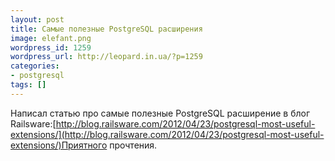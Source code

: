 ```yaml
---
layout: post
title: Самые полезные PostgreSQL расширения
image: elefant.png
wordpress_id: 1259
wordpress_url: http://leopard.in.ua/?p=1259
categories:
- postgresql
tags: []
---
```

Написал статью про самые полезные PostgreSQL расширение в блог Railsware:[http://blog.railsware.com/2012/04/23/postgresql-most-useful-extensions/](http://blog.railsware.com/2012/04/23/postgresql-most-useful-extensions/)Приятного прочтения.
